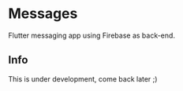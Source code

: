 # Messages

Flutter messaging app using Firebase as back-end.

## Info

This is under development, come back later ;)
